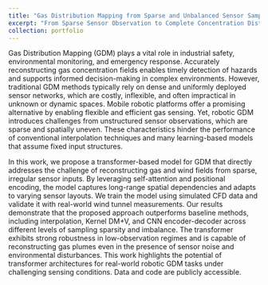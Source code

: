 ```yaml
---
title: "Gas Distribution Mapping from Sparse and Unbalanced Sensor Sampling"
excerpt: "From Sparse Sensor Observation to Complete Concentration Distribution<br/><img src='https://raw.githubusercontent.com/CHTiansweet/CHTian/master/images/realworld.png'>"
collection: portfolio
---
```


Gas Distribution Mapping (GDM) plays a vital role in industrial safety, environmental monitoring, and emergency response. Accurately reconstructing gas concentration fields enables timely detection of hazards and supports informed decision-making in complex environments. However, traditional GDM methods typically rely on dense and uniformly deployed sensor networks, which are costly, inflexible, and often impractical in unknown or dynamic spaces. Mobile robotic platforms offer a promising alternative by enabling flexible and efficient gas sensing. Yet, robotic GDM introduces challenges from unstructured sensor observations, which are sparse and spatially uneven. These characteristics hinder the performance of conventional interpolation techniques and many learning-based models that assume fixed input structures.

In this work, we propose a transformer-based model for GDM that directly addresses the challenge of reconstructing gas and wind fields from sparse, irregular sensor inputs. By leveraging self-attention and positional encoding, the model captures long-range spatial dependencies and adapts to varying sensor layouts. We train the model using simulated CFD data and validate it with real-world wind tunnel measurements. Our results demonstrate that the proposed approach outperforms baseline methods, including interpolation, Kernel DM+V, and CNN encoder-decoder across different levels of sampling sparsity and imbalance. The transformer exhibits strong robustness in low-observation regimes and is capable of reconstructing gas plumes even in the presence of sensor noise and environmental disturbances. This work highlights the potential of transformer architectures for real-world robotic GDM tasks under challenging sensing conditions. Data and code are publicly accessible.

